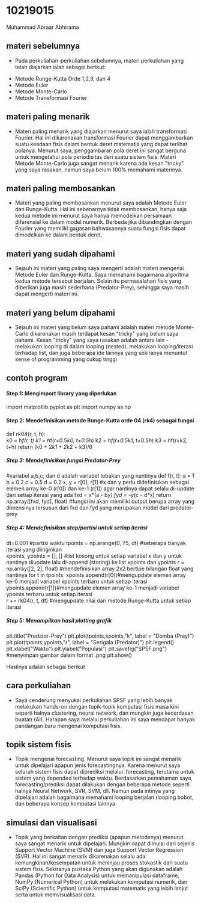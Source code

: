 # 10219015
Muhammad Abraar Abhirama


## materi sebelumnya
+ Pada perkuliahan-perkuliahan sebelumnya, materi perkuliahan yang telah diajarkan ialah sebagai berikut:
- Metode Runge-Kutta Orde 1,2,3, dan 4
- Metode Euler
- Metode Monte-Carlo
- Metode Transformasi Fourier


## materi paling menarik
+ Materi paling menarik yang diajarkan menurut saya ialah transformasi Fourier. Hal ini dikarenakan transformasi Fourier dapat menggambarkan suatu keadaan fisis dalam bentuk deret matematis yang dapat terlihat polanya. Menurut saya, penggambaran pola deret ini sangat berguna untuk mengetahui pola periodisitas dari suatu sistem fisis. Materi Metode Monte-Carlo juga sangat menarik karena ada kesan "tricky" yang saya rasakan, namun saya belum 100% memahami materinya.


## materi paling membosankan
+  Materi yang paling membosankan menurut saya adalah Metode Euler dan Runge-Kutta. Hal ini sebenarnya tidak membosankan, hanya saja kedua metode ini menurut saya hanya memodelkan persamaan diferensial ke dalam model numerik. Berbeda jika dibandingkan dengan Fourier yang memiliki gagasan bahwasannya suatu fungsi fisis dapat dimodelkan ke dalam bentuk deret.


## materi yang sudah dipahami
+ Sejauh ini materi yang paling saya mengerti adalah materi mengenai Metode Euler dan Runge-Kutta. Saya memahami bagaimana algoritma kedua metode tersebut berjalan. Selain itu permasalahan fisis yang diberikan juga masih sederhana (Predator-Prey), sehingga saya masih dapat mengerti materi ini.


## materi yang belum dipahami
+ Sejauh ini materi yang belum saya pahami adalah materi metode Monte-Carlo dikarenakan masih terdapat kesan "tricky" yang belum saya pahami. Kesan "tricky" yang saya rasakan adalah antara lain - melakukan looping di dalam looping (nested), melakukan looping/iterasi terhadap list, dan juga beberapa ide lainnya yang sekiranya menuntut sense of programming yang cukup tinggi


## contoh program
#### Step 1: Mengimport library yang diperlukan
import matplotlib.pyplot as plt
import numpy as np

#### Step 2: Mendefinisikan metode Runge-Kutta orde 04 (rk4) sebagai fungsi
def rk04(r, t, h):                    
        k0 = h*f(r, t)
        k1 = h*f(r+0.5*k0, t+0.5*h)
        k2 = h*f(r+0.5*k1, t+0.5*h)
        k3 = h*f(r+k2, t+h)
        return (k0 + 2*k1 + 2*k2 + k3)/6
        
##### Step 3: Mendefinisikan fungsi Predator-Prey    
#variabel a,b,c, dan d adalah variabel tebakan yang nantinya 
def f(r, t):
        a = 1
        b = 0.2
        c = 0.5
        d = 0.2
        x, y = r[0], r[1] #x dan y perlu didefinisikan sebagai elemen array ke-0 (r[0]) dan ke-1 (r[1]) agar nantinya dapat selalu di-update dari setiap iterasi yang ada
        fxd = x*(a - b*y)
        fyd = -y*(c - d*x)
        return np.array([fxd, fyd], float) #fungsi ini akan memiliki output berupa array  yang dimensinya tersusun dari fxd dan fyd yang merupakan model dari predator-prey
 
##### Step 4: Mendefinisikan step/partisi untuk setiap iterasi
dt=0.001 #partisi waktu
tpoints = np.arange(0, 75, dt) #seberapa banyak iterasi yang diinginkan     
xpoints, ypoints  = [], [] #list kosong untuk setiap variabel x dan y untuk nantinya diupdate lalu di-append (storing) ke list xpoints dan ypoints
r = np.array([2, 2], float) #mendefinisikan array 2x2 bertipe bilangan float yang nantinya 
for t in tpoints:
        xpoints.append(r[0])#mengupdate elemen array ke-0 menjadi variabel xpoints terbaru untuk setiap iterasi        
        ypoints.append(r[1])#mengupdate elemen array ke-1 menjadi variabel ypoints terbaru untuk setiap iterasi            
        r += rk04(r, t, dt) #mengupdate nilai dari metode Runge-Kutta untuk setiap iterasi

##### Step 5: Menampilkan hasil plotting grafik
plt.title("Predator-Prey")
plt.plot(tpoints,xpoints,"k", label = "Domba (Prey)")
plt.plot(tpoints,ypoints,"r", label = "Serigala (Predator)")
plt.legend()
plt.xlabel("Waktu")
plt.ylabel("Populasi")
plt.savefig("SPSF.png") #menyimpan gambar dalam format .png
plt.show()

Hasilnya adalah sebagai berikut




## cara perkuliahan
+ Saya cenderung menyukai perkuliahan SPSF yang lebih banyak melakukan hands-on dengan topik-topik komputasi fisis masa kini seperti halnya clustering, neural network, dan mungkin juga kecerdasan buatan (AI). Harapan saya melalui perkuliahan ini saya mendapat banyak pandangan baru mengenai komputasi fisis.


## topik sistem fisis
+ Topik mengenai forecasting. Menurut saya topik ini sangat menarik untuk dipelajari apapun jenis forecastingnya. Karena menurut saya seluruh sistem fisis dapat diprediksi melalui. forecasting, terutama untuk sistem yang depended terhadap waktu. Berdasarkan pemahaman saya, forecasting/prediksi dapat dilakukan dengan beberapa metode seperti halnya Neural Network, SVR, SVM, dll. Namun pada intinya yang dipelajari adalah bagaimana memahami looping berjalan (looping bobot, dan beberapa konsep komputasi lainnya.


## simulasi dan visualisasi
+ Topik yang berkaitan dengan prediksi (apapun metodenya) menurut saya sangat menarik untuk dipelajari. Mungkin dapat dimulai dari sejenis Support Vector Machine (SVM) dan juga Support Vector Regression (SVR). Hal ini sangat menarik dikarenakan selalu ada kemungkinan/kesempatan untuk meninjau proses stokastik dari suatu sistem fisis. Sekiranya pustaka Python yang akan digunakan adalah Pandas (Python for Data Analysis) untuk memanipulasi dataframe, NumPy (Numerical Python) untuk melakukan komputasi numerik, dan SciPy (Scientific Python) untuk komputasi matematis yang lebih lanjut serta untuk memvisualisasi data.
